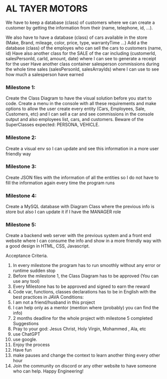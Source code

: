 # AL TAYER MOTORS

We have to keep a database (class) of customers where we can create a customer by getting the information from their (name, telephone, id, ...).

We also have to have a database (class) of cars available in the store (Make, Brand, mileage, color, price, type, warrantyTime ...)
Add a the database (class) of the employes who can sell the cars to customers (name, id)
Have also another class for the SALE of the car including (customerId, salesPersonId, carId, amount, date) where I can see to generate a receipt for the user
Have another class container salesperson commissions during the whole time sales (salesPersonId, salesArrayIds) where I can use to see how much a salesperson have earned

### Milestone 1:
Create the Class Diagram to have the visual solution before you start to code.
Create a menu in the console with all these requirements and make options to allow the user create every entity (Cars, Employees, Sale, Customers, etc) and I can sell a car and see commissions in the console output and also employees list, cars, and customers.
Beware of the SuperClasses expected: PERSONA, VEHICLE.

### Milestone 2:
Create a visual env so I can update and see this information in a more user friendly way

### Milestone 3:
Create JSON files with the information of all the entities so I do not have to fill the information again every time the program runs

### Milestone 4:
Create a MySQL database with Diagram Class where the previous info is store but also I can update it if I have the MANAGER role

### Milestone 5:
Create a backend web server with the previous system and a front end website where I can consume the info and show in a more friendly way with a good design in HTML, CSS, Javascript.

Acceptance Criteria.
1.	In every milestone the program has to run smoothly without any error or runtime sudden stop
2.	Before the milestone 1, the Class Diagram has to be approved (You can use any tool)
3.	Every Milestone has to be approved and signed to earn the reward
4.	Code var, functions, classes declarations has to be in English with the best practices in JAVA
      Conditions:
1.	I am not a friend/husband in this project
2.	I can help only as a mentor (mention where (probably) you can find the info)
3.	2 months deadline for the whole project with milestone 5 completed
      Suggestions
1.	Pray to your god: Jesus Christ, Holy Virgin, Mohammed , Ala, etc
2.	use ChatGPT
3.	use google.
4.	Enjoy the process
5.	Have fun
6.	make pauses and change the context to learn another thing every other hour
7.	Join the community on discord or any other website to have someone who can help.
      Happy Engineering! 

